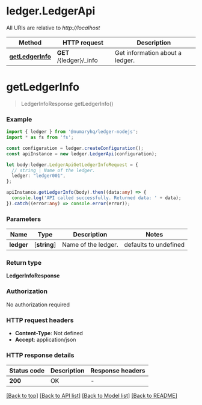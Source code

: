 # ledger.LedgerApi

All URIs are relative to *http://localhost*

Method | HTTP request | Description
------------- | ------------- | -------------
[**getLedgerInfo**](LedgerApi.md#getLedgerInfo) | **GET** /{ledger}/_info | Get information about a ledger.


# **getLedgerInfo**
> LedgerInfoResponse getLedgerInfo()


### Example


```typescript
import { ledger } from '@numaryhq/ledger-nodejs';
import * as fs from 'fs';

const configuration = ledger.createConfiguration();
const apiInstance = new ledger.LedgerApi(configuration);

let body:ledger.LedgerApiGetLedgerInfoRequest = {
  // string | Name of the ledger.
  ledger: "ledger001",
};

apiInstance.getLedgerInfo(body).then((data:any) => {
  console.log('API called successfully. Returned data: ' + data);
}).catch((error:any) => console.error(error));
```


### Parameters

Name | Type | Description  | Notes
------------- | ------------- | ------------- | -------------
 **ledger** | [**string**] | Name of the ledger. | defaults to undefined


### Return type

**LedgerInfoResponse**

### Authorization

No authorization required

### HTTP request headers

 - **Content-Type**: Not defined
 - **Accept**: application/json


### HTTP response details
| Status code | Description | Response headers |
|-------------|-------------|------------------|
**200** | OK |  -  |

[[Back to top]](#) [[Back to API list]](README.md#documentation-for-api-endpoints) [[Back to Model list]](README.md#documentation-for-models) [[Back to README]](README.md)


